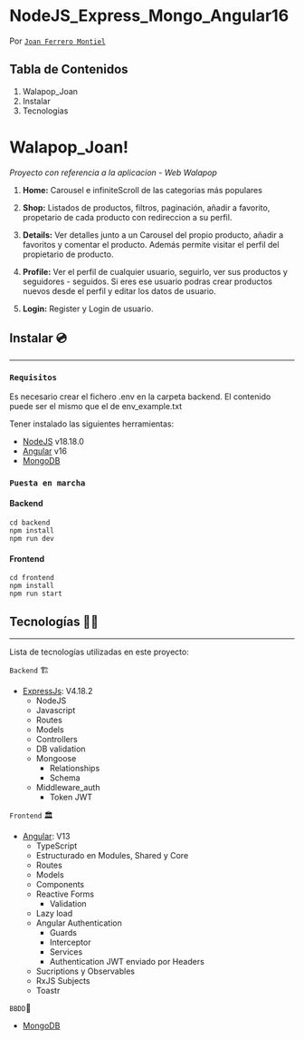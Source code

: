 # NodeJS_Express_Mongo_Angular16

Por [`Joan Ferrero Montiel`](https://github.com/JoanFerrero)  

## Tabla de Contenidos

1. Walapop_Joan
2. Instalar
3. Tecnologias


# Walapop_Joan! 
_Proyecto con referencia a la aplicacion - Web Walapop_

1. **Home:**
   Carousel e infiniteScroll de las categorias más populares

2. **Shop:**
   Listados de productos, filtros, paginación, añadir a favorito, propetario de cada producto con redireccion a su perfil.

3. **Details:**
   Ver detalles junto a un Carousel del propio producto, añadir a favoritos y comentar el producto.
   Además permite visitar el perfil del propietario de producto.

4. **Profile:**
   Ver el perfil de cualquier usuario, seguirlo, ver sus productos y seguidores - seguidos. 
   Si eres ese usuario podras crear productos nuevos desde el perfil y editar los datos de usuario.
   

5. **Login:**
   Register y Login de usuario.

## Instalar 💿

---

### `Requisitos`
Es necesario crear el fichero .env en la carpeta backend. El contenido puede ser el mismo que el de env_example.txt

Tener instalado las siguientes herramientas:

- [NodeJS](https://nodejs.org/en/download/) v18.18.0
- [Angular](https://angularjs.org) v16
- [MongoDB](https://www.mongodb.com/try/download/community)

### `Puesta en marcha`

#### Backend
  ```
  cd backend
  npm install
  npm run dev
  ```

  #### Frontend
  ```
  cd frontend
  npm install
  npm run start
  ```

## Tecnologías 👨‍💻

---

Lista de tecnologías utilizadas en este proyecto:

`Backend` 🏗️

- [ExpressJs](https://expressjs.com/): V4.18.2
  - NodeJS
  - Javascript
  - Routes
  - Models
  - Controllers
  - DB validation
  - Mongoose
    - Relationships
    - Schema
  - Middleware_auth
    - Token JWT


`Frontend` 🏛️

- [Angular](https://angularjs.org): V13
  - TypeScript
  - Estructurado en Modules, Shared y Core
  - Routes
  - Models
  - Components
  - Reactive Forms
    - Validation
  - Lazy load
  - Angular Authentication
    - Guards
    - Interceptor
    - Services
    - Authentication JWT enviado por Headers
  - Sucriptions y Observables
  - RxJS Subjects
  - Toastr
  

`BBDD`💾

- [MongoDB](https://www.mongodb.com/)